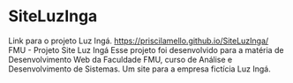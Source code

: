# SiteLuzInga
Link para o projeto Luz Ingá.
https://priscilamello.github.io/SiteLuzInga/
FMU - Projeto Site Luz Ingá
Esse projeto foi desenvolvido para a matéria de Desenvolvimento Web da Faculdade FMU, curso de Análise e Desenvolvimento de Sistemas.
Um site para a empresa fictícia  Luz Ingá.
